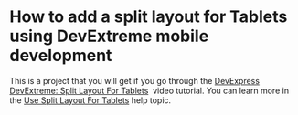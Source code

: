 # How to add a split layout for Tablets using DevExtreme mobile development


<p>This is a project that you will get if you go through the <a href="http://www.youtube.com/watch?v=fX_iXiH-2nY&feature=youtu.be">DevExpress DevExtreme: Split Layout For Tablets</a>  video tutorial. You can learn more in the <a href="http://js.devexpress.com/Documentation/Tutorial/SPA_Framework/Use_Split_Layout_For_Tablets?version=14_1">Use Split Layout For Tablets</a> help topic. </p>

<br/>


